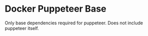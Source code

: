 # Docker Puppeteer Base

Only base dependencies required for puppeteer. Does not include puppeteer itself.

